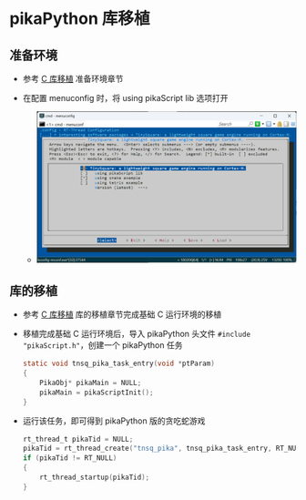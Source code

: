 # pikaPython 库移植

## 准备环境

- 参考 [C 库移植](./guide_with_c_cn.md) 准备环境章节

- 在配置 menuconfig 时，将 using pikaScript lib 选项打开
  - ![TinySquare](./image/TinySquare.png)

## 库的移植

- 参考 [C 库移植](./guide_with_c_cn.md) 库的移植章节完成基础 C 运行环境的移植

- 移植完成基础 C 运行环境后，导入 pikaPython 头文件 `#include "pikaScript.h"`，创建一个 pikaPython 任务
    ```c
    static void tnsq_pika_task_entry(void *ptParam)
    {
        PikaObj* pikaMain = NULL;
        pikaMain = pikaScriptInit();
    }
    ```

- 运行该任务，即可得到 pikaPython 版的贪吃蛇游戏
    ```c
    rt_thread_t pikaTid = NULL;
    pikaTid = rt_thread_create("tnsq_pika", tnsq_pika_task_entry, RT_NULL, 4096, 20, 10);
    if (pikaTid != RT_NULL)
    {
        rt_thread_startup(pikaTid);
    }
    ```